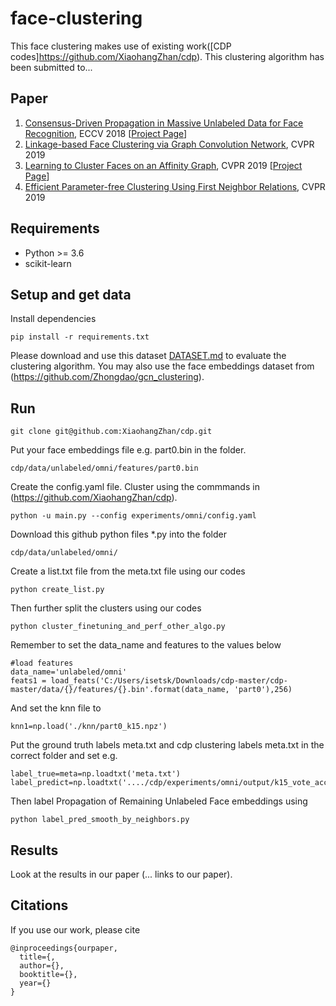 # face-clustering

This face clustering makes use of existing work([CDP codes]https://github.com/XiaohangZhan/cdp). This clustering algorithm has been submitted to...

## Paper
1. [Consensus-Driven Propagation in Massive Unlabeled Data for Face Recognition](http://openaccess.thecvf.com/content_ECCV_2018/papers/Xiaohang_Zhan_Consensus-Driven_Propagation_in_ECCV_2018_paper.pdf), ECCV 2018 [[Project Page](http://mmlab.ie.cuhk.edu.hk/projects/CDP/)]
2. [Linkage-based Face Clustering via Graph Convolution Network](https://arxiv.org/abs/1903.11306), CVPR 2019
3. [Learning to Cluster Faces on an Affinity Graph](https://arxiv.org/abs/1904.02749), CVPR 2019 [[Project Page](http://yanglei.me/project/ltc)]
4. [Efficient Parameter-free Clustering Using First Neighbor Relations](http://openaccess.thecvf.com/content_CVPR_2019/papers/Sarfraz_Efficient_Parameter-Free_Clustering_Using_First_Neighbor_Relations_CVPR_2019_paper.pdf), CVPR 2019

## Requirements
* Python >= 3.6
* scikit-learn

## Setup and get data

Install dependencies
```
pip install -r requirements.txt
```
Please download and use this dataset [DATASET.md](https://github.com/yl-1993/learn-to-cluster/blob/master/DATASET.md) to evaluate the clustering algorithm. 
You may also use the face embeddings dataset from (https://github.com/Zhongdao/gcn_clustering).

## Run
```
git clone git@github.com:XiaohangZhan/cdp.git
```
Put your face embeddings file e.g. part0.bin in the folder.
```
cdp/data/unlabeled/omni/features/part0.bin
```
Create the config.yaml file.
Cluster using the commmands in (https://github.com/XiaohangZhan/cdp).
```
python -u main.py --config experiments/omni/config.yaml
```
Download this github python files *.py into the folder
```
cdp/data/unlabeled/omni/
```
Create a list.txt file from the meta.txt file using our codes
```
python create_list.py
```
Then further split the clusters using our codes
```
python cluster_finetuning_and_perf_other_algo.py
```
Remember to set the data_name and features to the values below 
```
#load features
data_name='unlabeled/omni'
feats1 = load_feats('C:/Users/isetsk/Downloads/cdp-master/cdp-master/data/{}/features/{}.bin'.format(data_name, 'part0'),256)
```
And set the knn file to 
```
knn1=np.load('./knn/part0_k15.npz')
```
Put the ground truth labels meta.txt and cdp clustering labels meta.txt in the correct folder and set e.g.
```
label_true=meta=np.loadtxt('meta.txt')
label_predict=np.loadtxt('..../cdp/experiments/omni/output/k15_vote_accept0_th0.7/sz600_step0.05/meta.txt')
```
Then label Propagation of Remaining Unlabeled Face embeddings using
```
python label_pred_smooth_by_neighbors.py
```

## Results
Look at the results in our paper (... links to our paper).

## Citations
If you use our work, please cite
```
@inproceedings{ourpaper,
  title={,
  author={},
  booktitle={},
  year={}
}
```
